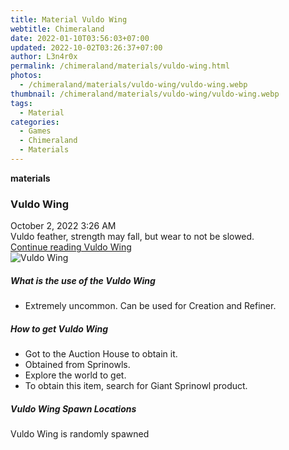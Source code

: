```yaml
---
title: Material Vuldo Wing
webtitle: Chimeraland
date: 2022-01-10T03:56:03+07:00
updated: 2022-10-02T03:26:37+07:00
author: L3n4r0x
permalink: /chimeraland/materials/vuldo-wing.html
photos:
  - /chimeraland/materials/vuldo-wing/vuldo-wing.webp
thumbnail: /chimeraland/materials/vuldo-wing/vuldo-wing.webp
tags:
  - Material
categories:
  - Games
  - Chimeraland
  - Materials
---
```


<section id="bootstrap-wrapper">
  <link
    rel="stylesheet"
    href="https://cdn.statically.io/gh/dimaslanjaka/Web-Manajemen/40ac3225/css/bootstrap-4.5-wrapper.css"
  />
  <div
    class="row g-0 border rounded overflow-hidden flex-md-row mb-4 shadow-sm position-relative"
  >
    <div class="col p-4 d-flex flex-column position-static">
      <strong class="d-inline-block mb-2 text-success">materials</strong>
      <h3 class="mb-0">Vuldo Wing</h3>
      <div class="mb-1 text-muted">October 2, 2022 3:26 AM</div>
      <div class="mb-2 border p-1">
        Vuldo feather, strength may fall, but wear to not be slowed.
      </div>
      <a href="#" class="stretched-link d-none">Continue reading Vuldo Wing</a>
    </div>
    <div class="col-auto d-none d-lg-block">
      <img
        src="/chimeraland/materials/vuldo-wing/vuldo-wing.webp"
        alt="Vuldo Wing"
      />
    </div>
  </div>
  <div class="row">
    <div class="col-lg-6 col-12 mb-2">
      <div class="card">
        <div class="card-body">
          <h5 class="card-title">What is the use of the Vuldo Wing</h5>
          <div class="card-text">
            <ul>
              <li>Extremely uncommon. Can be used for Creation and Refiner.</li>
            </ul>
          </div>
        </div>
      </div>
    </div>
    <div class="col-lg-6 col-12 mb-2">
      <div class="card">
        <div class="card-body">
          <h5 class="card-title">How to get Vuldo Wing</h5>
          <div class="card-text">
            <ul>
              <li>Got to the Auction House to obtain it.</li>
              <li>Obtained from Sprinowls.</li>
              <li>Explore the world to get.</li>
              <li>To obtain this item, search for Giant Sprinowl product.</li>
            </ul>
          </div>
        </div>
      </div>
    </div>
    <div class="col-12 mb-2">
      <h5>Vuldo Wing Spawn Locations</h5>
      <p>Vuldo Wing is randomly spawned</p>
    </div>
  </div>
</section>